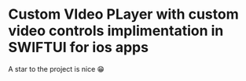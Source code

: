 # Custom VIdeo PLayer with custom video controls implimentation in SWIFTUI for ios apps

A star to the project is nice 😁
